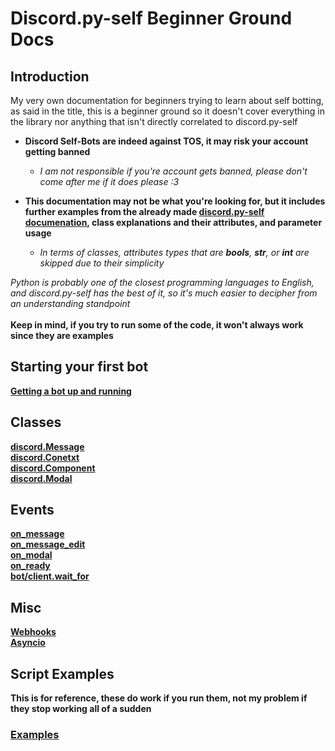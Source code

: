 # Discord.py-self Beginner Ground Docs

## Introduction

My very own documentation for beginners trying to learn about self botting, as said in the title, this is a beginner ground so it doesn't cover everything in the library nor anything that isn't directly correlated to discord.py-self

- **Discord Self-Bots are indeed against TOS, it may risk your account getting banned**
    - *I am not responsible if you're account gets banned, please don't come after me if it does please :3*

- **This documentation may not be what you're looking for, but it includes further examples from the already made [discord.py-self documenation](https://discordpy-self.readthedocs.io), class explanations and their attributes, and parameter usage**
    - *In terms of classes, attributes types that are **bools**, **str**, or **int** are skipped due to their simplicity*


*Python is probably one of the closest programming languages to English, and discord.py-self has the best of it, so it's much easier to decipher from an understanding standpoint* <br>
<br>
**Keep in mind, if you try to run some of the code, it won't always work since they are examples**

## Starting your first bot

**[Getting a bot up and running](Docs/Classes/Bot.md)**

## Classes

**[discord.Message](Docs/Classes/Message.md)** <br>
**[discord.Conetxt](Docs/Classes/Context.md)** <br>
**[discord.Component](Docs/Classes/Component.md)** <br>
**[discord.Modal](Docs/Classes/Modal.md)**

## Events

**[on_message](Docs/Events/On_message.md)** <br>
**[on_message_edit](Docs/Events/On_message_edit.md)** <br>
**[on_modal](Docs/Events/On_modal.md)** <br>
**[on_ready](Docs/Events/On_ready.md)** <br>
**[bot/client.wait_for](Docs/Events/Wait_for.md)**

## Misc
**[Webhooks](Docs/Misc/Webhooks.md)** <br>
**[Asyncio](Docs/Misc/Asyncio.md)**

## Script Examples
**This is for reference, these do work if you run them, not my problem if they stop working all of a sudden**
### **[Examples](/Script%20Examples/examples.md)**
